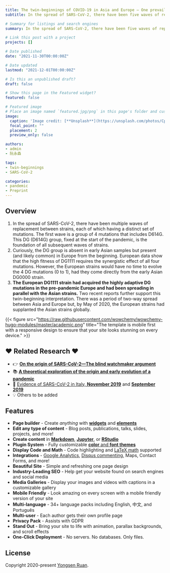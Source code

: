 ```yaml
---
title: The twin-beginnings of COVID-19 in Asia and Europe – One prevails quickly
subtitle: In the spread of SARS-CoV-2, there have been five waves of replacement between strains, each of which having a distinct set of mutations. The first wave is a group of 4 mutations (C241T, C3037T, C14408T, and A23403G [this being the amino acid change D614G]) has **twin-beginnings**.

# Summary for listings and search engines
summary: In the spread of SARS-CoV-2, there have been five waves of replacement between strains, each of which having a distinct set of mutations. The first wave is a group of 4 mutations (C241T, C3037T, C14408T, and A23403G [this being the amino acid change D614G]) has **twin-beginnings**.

# Link this post with a project
projects: []

# Date published
date: "2021-11-30T00:00:00Z"

# Date updated
lastmod: "2021-12-01T00:00:00Z"

# Is this an unpublished draft?
draft: false

# Show this page in the Featured widget?
featured: false

# Featured image
# Place an image named `featured.jpg/png` in this page's folder and customize its options here.
image:
  caption: 'Image credit: [**Unsplash**](https://unsplash.com/photos/CpkOjOcXdUY)'
  focal_point: ""
  placement: 2
  preview_only: false

authors:
- admin
- 阮永森

tags:
- twin-beginnings
- SARS-CoV-2

categories:
- pandemic
- Preprint
---
```


## Overview

1. In the spread of SARS-CoV-2, there have been multiple waves of replacement between strains, each of which having a distinct set of mutations. The first wave is a group of 4 mutations that includes D614G. This DG (D614G) group, fixed at the start of the pandemic, is the foundation of all subsequent waves of strains.
2. Curiously, the DG group is absent in early Asian samples but present (and likely common) in Europe from the beginning. European data show that the high fitness of DG1111 requires the synergistic effect of all four mutations. However, the European strains would have no time to evolve the 4 DG mutations (0 to 1), had they come directly from the early Asian DG0000 strain.
3. **The European DG1111 strain had acquired the highly adaptive DG mutations in the pre-pandemic Europe and had been spreading in parallel with the Asian strains.** Two recent reports further support this twin-beginning interpretation. There was a period of two-way spread between Asia and Europe but, by May of 2020, the European strains had supplanted the Asian strains globally.

{{< figure src="https://raw.githubusercontent.com/wowchemy/wowchemy-hugo-modules/master/academic.png" title="The template is mobile first with a responsive design to ensure that your site looks stunning on every device." >}}

## ❤️ Related Research ❤️

- 👉 [**On the origin of SARS-CoV-2—The blind watchmaker argument**](https://link.springer.com/article/10.1007/s11427-021-1972-1)
- 📚 [**A theoretical exploration of the origin and early evolution of a pandemic**](https://www.sciencedirect.com/science/article/pii/S2095927320307659)
- 💬 [Evidence of SARS-CoV-2 in Italy, **November 2019**](https://wwwnc.cdc.gov/eid/article/27/2/20-4632_article) and [**September 2019**](https://papers.ssrn.com/sol3/papers.cfm?abstract_id=3883274)
- 💡 Others to be added



## Features

- **Page builder** - Create *anything* with [**widgets**](https://wowchemy.com/docs/page-builder/) and [**elements**](https://wowchemy.com/docs/content/writing-markdown-latex/)
- **Edit any type of content** - Blog posts, publications, talks, slides, projects, and more!
- **Create content** in [**Markdown**](https://wowchemy.com/docs/content/writing-markdown-latex/), [**Jupyter**](https://wowchemy.com/docs/import/jupyter/), or [**RStudio**](https://wowchemy.com/docs/install-locally/)
- **Plugin System** - Fully customizable [**color** and **font themes**](https://wowchemy.com/docs/customization/)
- **Display Code and Math** - Code highlighting and [LaTeX math](https://en.wikibooks.org/wiki/LaTeX/Mathematics) supported
- **Integrations** - [Google Analytics](https://analytics.google.com), [Disqus commenting](https://disqus.com), Maps, Contact Forms, and more!
- **Beautiful Site** - Simple and refreshing one page design
- **Industry-Leading SEO** - Help get your website found on search engines and social media
- **Media Galleries** - Display your images and videos with captions in a customizable gallery
- **Mobile Friendly** - Look amazing on every screen with a mobile friendly version of your site
- **Multi-language** - 34+ language packs including English, 中文, and Português
- **Multi-user** - Each author gets their own profile page
- **Privacy Pack** - Assists with GDPR
- **Stand Out** - Bring your site to life with animation, parallax backgrounds, and scroll effects
- **One-Click Deployment** - No servers. No databases. Only files.



## License

Copyright 2020-present [Yongsen Ruan](https://yongsen-ruan.com).
